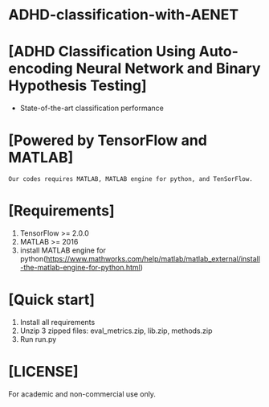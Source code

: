 # ADHD-classification-with-AENET

# [ADHD Classification Using Auto-encoding Neural Network and Binary Hypothesis Testing]

* State-of-the-art classification performance

# [Powered by TensorFlow and MATLAB]
`Our codes requires MATLAB, MATLAB engine for python, and TenSorFlow.`

# [Requirements]
1. TensorFlow >= 2.0.0
2. MATLAB >= 2016
3. install MATLAB engine for python(https://www.mathworks.com/help/matlab/matlab_external/install-the-matlab-engine-for-python.html)

# [Quick start]
1. Install all requirements
2. Unzip 3 zipped files: eval_metrics.zip, lib.zip, methods.zip 
3. Run run.py

# [LICENSE]
For academic and non-commercial use only.
